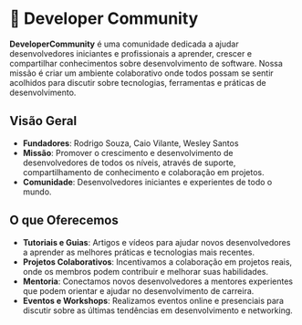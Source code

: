 # 🚀 Developer Community

**DeveloperCommunity** é uma comunidade dedicada a ajudar desenvolvedores iniciantes e profissionais a aprender, crescer e compartilhar conhecimentos sobre desenvolvimento de software. Nossa missão é criar um ambiente colaborativo onde todos possam se sentir acolhidos para discutir sobre tecnologias, ferramentas e práticas de desenvolvimento.

## Visão Geral

- **Fundadores**: Rodrigo Souza, Caio Vilante, Wesley Santos
- **Missão**: Promover o crescimento e desenvolvimento de desenvolvedores de todos os níveis, através de suporte, compartilhamento de conhecimento e colaboração em projetos.
- **Comunidade**: Desenvolvedores iniciantes e experientes de todo o mundo.

## O que Oferecemos

- **Tutoriais e Guias**: Artigos e vídeos para ajudar novos desenvolvedores a aprender as melhores práticas e tecnologias mais recentes.
- **Projetos Colaborativos**: Incentivamos a colaboração em projetos reais, onde os membros podem contribuir e melhorar suas habilidades.
- **Mentoria**: Conectamos novos desenvolvedores a mentores experientes que podem orientar e ajudar no desenvolvimento de carreira.
- **Eventos e Workshops**: Realizamos eventos online e presenciais para discutir sobre as últimas tendências em desenvolvimento e networking.
